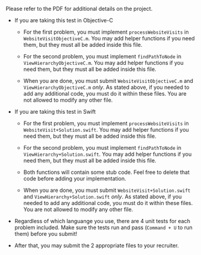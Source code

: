 Please refer to the PDF for additional details on the project.

* If you are taking this test in Objective-C
  * For the first problem, you must implement `processWebsiteVisits` in `WebsiteVisitObjectiveC.m`. You may add helper functions if you need them, but they must all be added inside this file.
  * For the second problem, you must implement `findPathToNode` in `ViewHierarchyObjectiveC.m`. You may add helper functions if you need them, but they must all be added inside this file.

  * When you are done, you must submit `WebsiteVisitObjectiveC.m` and `ViewHierarchyObjectiveC.m` *only*. As stated above, if you needed to add any additional code, you must do it within these files. You are not allowed to modify any other file.
* If you are taking this test in Swift
  * For the first problem, you must implement `processWebsiteVisits` in `WebsiteVisit+Solution.swift`. You may add helper functions if you need them, but they must all be added inside this file.
  * For the second problem, you must implement `findPathToNode` in `ViewHierarchy+Solution.swift`. You may add helper functions if you need them, but they must all be added inside this file.

  * Both functions will contain some stub code. Feel free to delete that code before adding your implementation.
  * When you are done, you must submit `WebsiteVisit+Solution.swift` and `ViewHierarchy+Solution.swift` *only*. As stated above, if you needed to add any additional code, you must do it within these files. You are not allowed to modify any other file.

* Regardless of which languange you use, there are 4 unit tests for each problem included. Make sure the tests run and pass (`Command + U` to run them) before you submit!
* After that, you may submit the 2 appropriate files to your recruiter.

